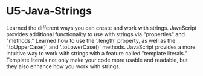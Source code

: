 # U5-Java-Strings
 Learned the different ways you can create and work with strings.
JavaScript provides additional functionality to use with strings via "properties" and "methods." Learned how to use the '.length' property, as well as the '.toUpperCase()' and '.toLowerCase()' methods. JavaScript provides a more intuitive way to work with strings with a feature called "template literals." Template literals not only make your code more usable and readable, but they also enhance how you work with strings.